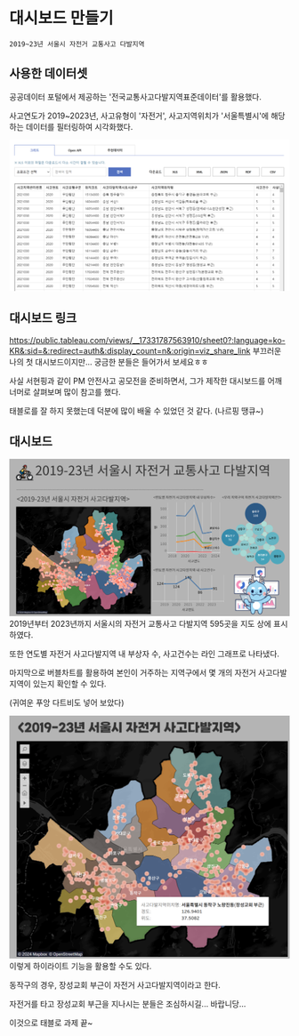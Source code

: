 # 대시보드 만들기
```
2019~23년 서울시 자전거 교통사고 다발지역
```
## 사용한 데이터셋
공공데이터 포털에서 제공하는 '전국교통사고다발지역표준데이터'를 활용했다.

사고연도가 2019~2023년, 사고유형이 '자전거', 사고지역위치가 '서울특별시'에 해당하는 데이터를 필터링하여 시각화했다.

![](https://github.com/bird-one-00/tableau_til/blob/main/tableau/img/%EC%8A%A4%ED%81%AC%EB%A6%B0%EC%83%B7%202024-12-03%20073931.png)

## 대시보드 링크
https://public.tableau.com/views/__17331787563910/sheet0?:language=ko-KR&:sid=&:redirect=auth&:display_count=n&:origin=viz_share_link
부끄러운 나의 첫 대시보드이지만... 궁금한 분들은 들어가서 보세요ㅎㅎ

사실 서현핑과 같이 PM 안전사고 공모전을 준비하면서, 그가 제작한 대시보드를 어깨 너머로 살펴보며 많이 참고를 했다.

태블로를 잘 하지 못했는데 덕분에 많이 배울 수 있었던 것 같다. (나르핑 땡큐~)

## 대시보드
![](https://github.com/bird-one-00/tableau_til/blob/main/tableau/img/%EB%8C%80%EC%8B%9C%EB%B3%B4%EB%93%9C.png)
2019년부터 2023년까지 서울시의 자전거 교통사고 다발지역 595곳을 지도 상에 표시하였다.

또한 연도별 자전거 사고다발지역 내 부상자 수, 사고건수는 라인 그래프로 나타냈다.

마지막으로 버블차트를 활용하여 본인이 거주하는 지역구에서 몇 개의 자전거 사고다발지역이 있는지 확인할 수 있다.

(귀여운 푸앙 다트비도 넣어 보았다)

![](https://github.com/bird-one-00/tableau_til/blob/main/tableau/img/%EC%8A%A4%ED%81%AC%EB%A6%B0%EC%83%B7%202024-12-03%20073552.png)
이렇게 하이라이트 기능을 활용할 수도 있다.

동작구의 경우, 장성교회 부근이 자전거 사고다발지역이라고 한다.

자전거를 타고 장성교회 부근을 지나시는 분들은 조심하시길... 바랍니당...

이것으로 태블로 과제 끝~
